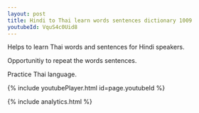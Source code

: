 ```yaml
---
layout: post
title: Hindi to Thai learn words sentences dictionary 1009 
youtubeId: VquS4c0Uid8
---
```

 
 
Helps to learn Thai words and sentences for Hindi speakers.

Opportunitiy to repeat the words sentences. 

Practice Thai language. 
 
{% include youtubePlayer.html id=page.youtubeId %}
 
 
{% include analytics.html %}